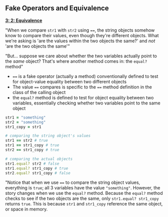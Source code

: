 ## Fake Operators and Equivalence ##

**<u>3: 2: Equivalence</u>**

"When we compare `str1` with `str2` using `==`, the string objects somehow know to compare their values, even though they're different objects. What we're asking is 'are the values within the two objects the same?' and *not* 'are the two objects the same'"

"But... suppose we care about whether the two variables actually point to the *same* object? That's where another method comes in: the `equal?` method"



* `==` is a fake operator (actually a method) conventionally defined to test for object-value equality between two different objects
* The value `==` compares is specific to the `==` method definition in the class of the calling object
* the `equal?` method is defined to test for object equality between two variables, essentially checking whether two variables point to the same object



```ruby
str1 = "something"
str2 = "something"
str1_copy = str1

# comparing the string object's values
str1 == str2 # true
str1 == str1_copy # true
str2 == str1_copy # true

# comparing the actual objects
str1.equal? str2 # false
str1.equal? str1_copy # true
str2.equal? str1_copy # false
```

"Notice that when we use `==` to compare the string object values, everything is `true`; all 3 variables have the value `"something"`. However, the story changes when we use the `equal?` method. Because the `equal?` method checks to see if the two objects are the same, only `str1.equal? str1_copy` returns `true`. This is because `str1` and `str1_copy` reference the same object, or space in memory.

